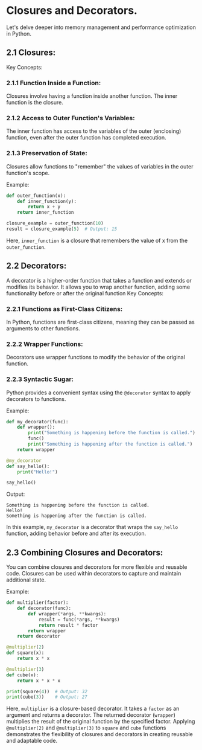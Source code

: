 # Closures and Decorators.

Let's delve deeper into memory management and performance optimization in Python.

## 2.1 Closures:

Key Concepts:

### 2.1.1 Function Inside a Function:

Closures involve having a function inside another function. The inner function is the closure.

### 2.1.2 Access to Outer Function's Variables:

The inner function has access to the variables of the outer (enclosing) function, even after the outer function has completed execution.

### 2.1.3 Preservation of State:

Closures allow functions to "remember" the values of variables in the outer function's scope.

Example:

```python
def outer_function(x):
    def inner_function(y):
        return x + y
    return inner_function

closure_example = outer_function(10)
result = closure_example(5)  # Output: 15

```

Here, `inner_function` is a closure that remembers the value of x from the `outer_function`.

## 2.2 Decorators:

A decorator is a higher-order function that takes a function and extends or modifies its behavior. It allows you to wrap another function, adding some functionality before or after the original function
Key Concepts:

### 2.2.1 Functions as First-Class Citizens:

In Python, functions are first-class citizens, meaning they can be passed as arguments to other functions.

### 2.2.2 Wrapper Functions:

Decorators use wrapper functions to modify the behavior of the original function.

### 2.2.3 Syntactic Sugar:

Python provides a convenient syntax using the `@decorator` syntax to apply decorators to functions.

Example:

```python
def my_decorator(func):
    def wrapper():
        print("Something is happening before the function is called.")
        func()
        print("Something is happening after the function is called.")
    return wrapper

@my_decorator
def say_hello():
    print("Hello!")

say_hello()

```

Output:

```shell
Something is happening before the function is called.
Hello!
Something is happening after the function is called.

```

In this example, `my_decorator` is a decorator that wraps the `say_hello` function, adding behavior before and after its execution.

## 2.3 Combining Closures and Decorators:

You can combine closures and decorators for more flexible and reusable code. Closures can be used within decorators to capture and maintain additional state.

Example:

```python
def multiplier(factor):
    def decorator(func):
        def wrapper(*args, **kwargs):
            result = func(*args, **kwargs)
            return result * factor
        return wrapper
    return decorator

@multiplier(2)
def square(x):
    return x * x

@multiplier(3)
def cube(x):
    return x * x * x

print(square(4))  # Output: 32
print(cube(3))    # Output: 27

```

Here, `multiplier` is a closure-based decorator. It takes a `factor` as an argument and returns a decorator. The returned decorator (`wrapper`) multiplies the result of the original function by the specified factor. Applying `@multiplier(2)` and `@multiplier(3)` to `square` and `cube` functions demonstrates the flexibility of closures and decorators in creating reusable and adaptable code.

